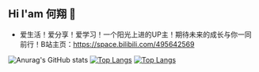 ## Hi I'am 何翔 👋

- 爱生活！爱分享！爱学习！一个阳光上进的UP主！期待未来的成长与你一同前行！B站主页：https://space.bilibili.com/495642569

<!--
**He-Xiang-best/He-Xiang-best** is a ✨ _special_ ✨ repository because its `README.md` (this file) appears on your GitHub profile.

Here are some ideas to get you started:

- 🔭 I’m currently working on ...
- 🌱 I’m currently learning ...
- 👯 I’m looking to collaborate on ...
- 🤔 I’m looking for help with ...
- 💬 Ask me about ...
- 📫 How to reach me: ...
- 😄 Pronouns: ...
- ⚡ Fun fact: ...
-->

![Anurag's GitHub stats](https://github-readme-stats.vercel.app/api?username=He-Xiang-best&show_icons=true&theme=highcontrast) 
[![Top Langs](https://github-readme-stats.vercel.app/api/top-langs/?username=He-Xiang-best&langs_count=8)](https://github.com/anuraghazra/github-readme-stats)
[![Top Langs](https://github-readme-stats.vercel.app/api/top-langs/?username=He-Xiang-best&layout=compact)](https://github.com/anuraghazra/github-readme-stats)


